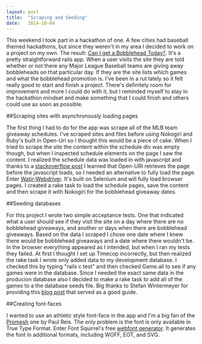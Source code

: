 ```yaml
---
layout: post
title:  "Scraping and Seeding"
date:   2014-10-04
---
```


This weekend I took part in a hackathon of one. A few cities had baseball themed hackathons, but since they weren't in my area I decided to work on a project on my own. The result: [Can I get a Bobblehead Today?](canigetabobbleheadtoday.com). It's a pretty straightforward rails app. When a user visits the site they are told whether or not there any Major League Baseball teams are giving away bobbleheads on that particular day. If they are the site lists which games and what the bobblehead promotion is. I've been in a rut lately so it felt really good to start and finish a project. There's definitely room for improvement and more I could do with it, but I reminded myself to stay in the hackathon mindset and make something that I could finish and others could use as soon as possible.

##Scraping sites with asynchronously loading pages

The first thing I had to do for the app was scrape all of the MLB team giveaway schedules. I've scraped sites and files before using Nokogiri and Ruby's built in Open-Uri so I thought this would be a piece of cake. When I tried to scrape the site the content within the schedule div was empty though, but when I inspected schedule elements on the page I saw the content. I realized the schedule data was loaded in with javascript and thanks to a [stackoverflow post](http://stackoverflow.com/questions/11525599/how-do-i-scrape-data-from-a-page-that-loads-specific-data-after-the-main-page-lo) I learned that Open-URI retrieves the page before the javascript loads, so I needed an alternative to fully load the page. Enter [Watir-Webdriver](http://watirwebdriver.com/). It's built on Selenium and will fully load browser pages. I created a rake task to load the schedule pages, save the content and then scrape it with Nokogiri for the bobblehead giveaway dates.

##Seeding databases

For this project I wrote two simple acceptance tests. One that indicated what a user should see if they visit the site on a day where there are no bobblehead giveaways, and another or days when there are bobblehead giveaways. Based on the data I scraped I chose one date where I knew there would be bobblehead giveaways and a date where there wouldn't be. In the browser everything appeared as I intended, but when I ran my tests they failed. At first I thought I set up Timecop incorrectly, but then realized the rake task I wrote only added data to my development database. I checked this by typing "rails c test" and then checked Game.all to see if any games were in the database. Since I needed the exact same data in the producion database also I decided to make a rake task to add all of the games to a the database seeds file. Big thanks to Stefan Wintermeyer for providing this [blog post](http://www.xyzpub.com/en/ruby-on-rails/3.2/seed_rb.html) that served as a good guide.

##Creating font-faces

I wanted to use an athletic style font-face in the app and I'm a big fan of the [Promesh](https://www.behance.net/gallery/PROMESH-A-Free-Athletic-Font/7094057) one by Paul Reis. The only problem is the font is only available in True Type Format. Enter Font Squirrel's free [webfont generator](http://www.fontsquirrel.com/tools/webfont-generator). It generates the font in additional formats, including WOFF, EOT, and SVG.
